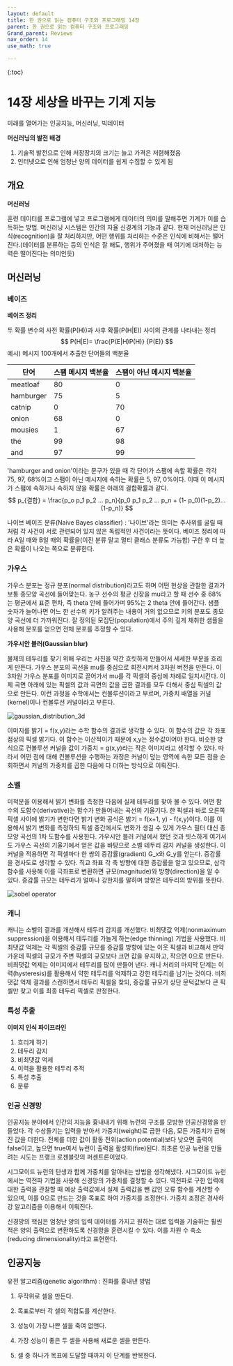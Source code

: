 ```yaml
---
layout: default
title: 한 권으로 읽는 컴퓨터 구조와 프로그래밍 14장
parent: 한 권으로 읽는 컴퓨터 구조와 프로그래밍
Grand_parent: Reviews
nav_order: 14
use_math: true

---
```






{:toc}

# 14장 세상을 바꾸는 기계 지능

미래를 열어가는 인공지능, 머신러닝, 빅데이터



**머신러닝의 발전 배경**

1) 기술적 발전으로 인해 저장장치의 크기는 늘고 가격은 저렴해졌음
2) 인터넷으로 인해 엄청난 양의 데이터를 쉽게 수집할 수 있게 됨



## 개요

**머신러닝** 

훈련 데이터를 프로그램에 넣고 프로그램에게 데이터의 의미를 말해주면 기계가 이를 습득하는 방법. 머신러닝 시스템은 인간의 자율 신경계의 기능과 같다. 현재 머신러닝은 인식(recognition)을 잘 처리하지만, 어떤 행위를 처리하는 수준은 인식에 비해서는 떨어진다.(데이터를 분류하는 등의 인식은 잘 해도, 행위가 주어졌을 때 여기에 대처하는 능력은 떨어진다는 의미인듯)



## 머신러닝

### 베이즈

**베이즈 정리**

두 확률 변수의 사전 확률(P(H))과 사후 확률(P(H|E)) 사이의 관계를 나타내는 정리
$$
P(H|E)= \frac{P(E|H)P(H)} {P(E)}
$$
예시) 메시지 100개에서 추출한 단어들의 백분율

| 단어      | 스팸 메시지 백분율 | 스팸이 아닌 메시지 백분율 |
| --------- | ------------------ | ------------------------- |
| meatloaf  | 80                 | 0                         |
| hamburger | 75                 | 5                         |
| catnip    | 0                  | 70                        |
| onion     | 68                 | 0                         |
| mousies   | 1                  | 67                        |
| the       | 99                 | 98                        |
| and       | 97                 | 99                        |

'hamburger and onion'이라는 문구가 있을 때 각 단어가 스팸에 속할 확률은 각각 75, 97, 68%이고 스팸이 아닌 메시지에 속하는 확률은 5, 97, 0%이다. 이때 이 메시지가 스팸에 속하거나 속하지 않을 확률은 아래의 결합확률과 같다. 
$$
p_{결합} = \frac{p_o p_1 p_2 ... p_n}{p_0 p_1 p_2 ... p_n + (1- p_0)(1-p_2)...(1-p_n)}
$$


나이브 베이즈 분류(Naive Bayes classifier) : '나이브'라는 의미는 주사위를 굴릴 때처럼 각 사건이 서로 관련되어 있지 않은 독립적인 사건이라는 뜻이다. 베이즈 정리에 따라 A일 때와 B일 때의 확률을(이진 분류 말고 멀티 클래스 분류도 가능함) 구한 후 더 높은 확률이 나오는 쪽으로 분류한다.



### 가우스

가우스 분포는 정규 분포(normal distribution)라고도 하며 어떤 현상을 관찰한 결과가 보통 종모양 곡선에 들어맞는다. 농구 선수의 평균 신장을 mu라고 할 때 선수 중 68%는 평균에서 표준 편차, 즉 theta 안에 들어가며 95%는 2 theta 안에 들어간다. 샘플 숫자가 늘어나면 어느 한 선수의 키가 알려주는 내용이 거의 없으므로 키의 분포도 종모양 곡선에 더 가까워진다. 잘 정의된 모집단(population)에서 주의 깊게 채취한 샘플을 사용해 분포를 얻으면 전체 분포를 추정할 수 있다.



**가우시안 블러(Gaussian blur)**

 물체의 테두리를 찾기 위해 우리는 사진을 약간 흐릿하게 만들어서 세세한 부분을 흐리게 만든다. 가우스 분포의 곡선을 mu를 중심으로 회전시켜서 3차원 버전을 만든다. 이 3차원 가우스 분포를 이미지로 끌어가서 mu를 각 픽셀의 중심에 차례로 일치시킨다. 이제 곡면 아래에 있는 픽셀의 값과 곡면의 값을 곱한 결과를 모두 더해서 중심 픽셀의 값으로 만든다. 이런 과정을 수학에서는 컨볼루션이라고 부르며, 가중치 배열을 커널(kernel)이나 컨볼루션 커널이라고 부른다.

![gaussian_distribution_3d](https://miro.medium.com/max/683/1*9rdkuNxjx5bCACeo1CVjpA.png)

이미지를 밝기 = f(x,y)라는 수학 함수의 결과로 생각할 수 있다. 이 함수의 값은 각 좌표 점상의 픽셀 밝기다. 이 함수는 이산적이기 때문에 x,y는 정수값이어야 한다. 비슷한 방식으로 컨볼루션 커널을 값이 가중치 = g(x,y)라는 작은 이미지라고 생각할 수 있다. 따라서 어떤 점에 대해 컨볼루션을 수행하는 과정은 커널이 덮는 영역에 속한 모든 점을 순회하면서 커널의 가중치를 곱한 다음에 다 더하는 방식으로 이뤄진다.



### 소벨

미적분을 이용해서 밝기 변화를 측정한 다음에 실제 테두리를 찾아 볼 수 있다. 어떤 함수의 도함수(derivative)는 함수가 만들어내는 곡선의 기울기다. 한 픽셀과 바로 오른쪽 픽셀 사이에 밝기가 변한다면 밝기 변화 공식은 밝기 =  f(x+1, y) - f(x,y)이다. 이를 이용해서 밝기 변화를 측정하되 픽셀 중간에서도 변화가 생길 수 있게 가우스 필터 대신 종모양 곡선의 1차 도함수를 사용한다. 가우시안 블러 커널에서 했던 것과 빗스하게 여기서도 가우스 곡선의 기울기에서 얻은 값을 바탕으로 소벨 테두리 감지 커널을 생성한다. 이 커널을 적용하면 각 픽셀마다 한 쌍의 증감률(gradient) G_x와 G_y를 얻는다. 증감률을 경사도로 생각할 수 있다. 직교 좌표 각 축 방향에 대한 증감률을 알고 있으므로, 삼각함수를 사용해 이를 극좌표로 변환하면 규모(magnitude)와 방향(direction)을 알 수 있다. 증감률 규모는 테두리가 얼마나 강한지를 말하며 방향은 테두리의 방위를 뜻한다.

![sobel operator](https://ars.els-cdn.com/content/image/3-s2.0-B9780123814203000072-f07-02-9780123814203.jpg)



### 캐니

캐니는 소벨의 결과를 개선해서 테두리 감지를 개선했다. 비최댓값 억제(nonmaximum suppression)을 이용해서 테두리를 가늘게 하는(edge thinning) 기법을 사용했다. 비최댓값 억제는 각 픽셀의 증감률 규모를 증감률 방향에 있는 이웃 픽셀과 비교해서 만약 가운데 픽셀의 규모가 주변 픽셀의 규모보다 크면 값을 유지하고, 작으면 0으로 만든다. 비최댓값 억제는 이미지에서 테두리를 많이 만들어 낸다. 캐니 처리의 마지막 단계는 이력(hysteresis)를 활용해서 약한 테두리를 억제하고 강한 테두리를 남기는 것이다. 비최댓값 억제 결과를 스캔하면서 테두리 픽셀을 찾되, 증감률 규모가 상단 문턱값보다 큰 픽셀만 찾고 이를 최종 테두리 픽셀로 판정한다.





### 특성 추출

**이미지 인식 파이프라인**

1. 흐리게 하기
2. 테두리 감지
3. 비최댓값 억제
4. 이력을 활용한 테두리 추적
5. 특성 추출
6. 분류



### 인공 신경망

인공지능 분야에서 인간의 지능을 흉내내기 위해 뉴런의 구조를 모방한 인공신경망을 만들었다. 각 수상돌기는 입력을 받아서 가중치(weight)로 곱한 다음, 모든 가중치가 곱해진 값을 더한다. 전체를 더한 값이 활동 전위(action potential)보다 낮으면 출력이 false이고, 높으면 true여서 뉴런이 출력을 활성화(fire)된다. 최초론 인공 뉴런을 만들려는 시도는 프랭크 로젠블랏의 퍼센트론이었다.

시그모이드 뉴런의 탄생과 함께 가중치를 알아내는 방법을 생각해냈다. 시그모이드 뉴런에서는 역전파 기법을 사용해 신경망의 가중치를 결정할 수 있다. 역전파로 구한 입력에 대한 출력을 관찰할 때 예상 출력값에서 실제 출력값을 뺀 값인 오류 함수를 계산할 수 있으며, 이를 0으로 만드는 것을 목표로 하여 가중치를 조정한다. 가중치 조정은 경사하강 알고리즘을 이용해서 이뤄진다. 

신경망의 핵심은 엄청난 양의 입력 데이터를 가지고 원하는 대로 입력을 기술하는 훨씬 적은 양의 출력으로 변환하도록 신경망을 훈련시킬 수 있다. 이를 차원 수 축소(reducing dimensionality)라고 표현한다.



## 인공지능

유전 알고리즘(genetic algorithm) : 진화를 흉내낸 방법

1. 무작위로 셀을 만든다.

2. 목표로부터 각 셀의 적합도를 계산한다.
3. 성능이 가장 나쁜 셀을 죽여 없앤다.
4. 가장 성능이 좋은 두 셀을 사용해 새로운 셀을 만든다.
5. 셀 중 하나가 목표에 도달할 때까지 이 단계를 반복한다.

